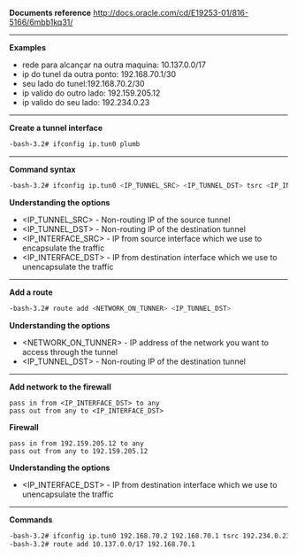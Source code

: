 **Documents reference**
http://docs.oracle.com/cd/E19253-01/816-5166/6mbb1kq31/

---

**Examples**
- rede para alcançar na outra maquina: 10.137.0.0/17
- ip do tunel da outra ponto: 192.168.70.1/30
- seu lado do tunel:192.168.70.2/30
- ip valido do outro lado: 192.159.205.12
- ip valido do seu lado: 192.234.0.23

---

**Create a tunnel interface**
```bash
-bash-3.2# ifconfig ip.tun0 plumb 
```

---

**Command syntax**
```bash
-bash-3.2# ifconfig ip.tun0 <IP_TUNNEL_SRC> <IP_TUNNEL_DST> tsrc <IP_INTERFACE_SRC> tdst <IP_INTERFACE_DST> up
```

**Understanding the options**
- <IP_TUNNEL_SRC> - Non-routing IP of the source tunnel
- <IP_TUNNEL_DST> - Non-routing IP of the destination tunnel
- <IP_INTERFACE_SRC> - IP from source interface which we use to encapsulate the traffic
- <IP_INTERFACE_DST> - IP from destination interface which we use to unencapsulate the traffic

---
 
**Add a route**
```bash
-bash-3.2# route add <NETWORK_ON_TUNNER> <IP_TUNNEL_DST>
```

**Understanding the options**
- <NETWORK_ON_TUNNER> - IP address of the network you want to access through the tunnel
- <IP_TUNNEL_DST> - Non-routing IP of the destination tunnel

---

**Add network to the firewall**
```console
pass in from <IP_INTERFACE_DST> to any
pass out from any to <IP_INTERFACE_DST>
```

**Firewall**
```console
pass in from 192.159.205.12 to any
pass out from any to 192.159.205.12
```

**Understanding the options**
- <IP_INTERFACE_DST> - IP from destination interface which we use to unencapsulate the traffic

---

**Commands**
```bash
-bash-3.2# ifconfig ip.tun0 192.168.70.2 192.168.70.1 tsrc 192.234.0.23 tdst 192.159.205.12 up
-bash-3.2# route add 10.137.0.0/17 192.168.70.1
```


